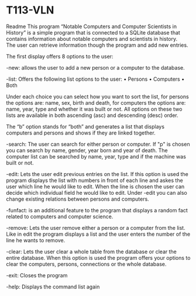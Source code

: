# T113-VLN

Readme 
This program “Notable Computers and Computer Scientists in History” is a simple program that is 
connected to a SQLite database that contains information about notable computers and scientists in history.  
The user can retrieve information though the program and add new entries. 

The first display offers 8 options to the user:

-new: allows the user to add a new person or a computer to the database.

-list: Offers the following list options to the user: 
•	Persons
•	Computers
•	Both

Under each choice you can select how you want to sort the list, for persons the options are: 
name, sex, birth and death, for computers the options are: name, year, type and whether it was built 
or not. All options on these two lists are available in both ascending (asc) and descending (desc) order.

The “b” option stands for “both” and generates a list that displays computers and persons and shows if they are linked together.

-search: The user can search for either person or computer. If "p" is chosen you can search by name, gender, year born and year of death. 
The computer list can be searched by name, year, type and if the machine was built or not. 

-edit:  Lets the user edit previous entries on the list. If this option is used the program displays the list with numbers in front 
of each line and askes the user which line he would like to edit. When the line is chosen the user can decide which individual field he 
would like to edit. Under -edit you can also change existing relations between persons and computers.

-funfact: is an additional feature to the program that displays a random fact related to computers and computer science. 

-remove: Lets the user remove either a person or a computer from the list. Like in edit the program displays a list and the user 
enters the number of the line he wants to remove. 

-clear: Lets the user clear a whole table from the database or clear the entire database. When this option is used the program 
offers your options to clear the computers, persons, connections or the whole database. 

-exit:  Closes the program 

-help:  Displays the command list again


